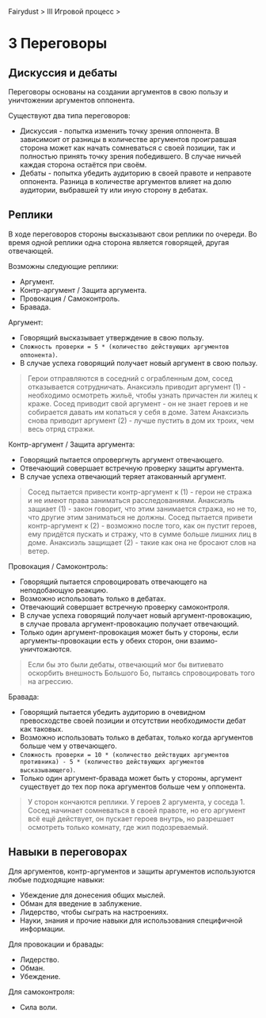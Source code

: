 Fairydust > III Игровой процесс >

# 3 Переговоры

## Дискуссия и дебаты

Переговоры основаны на создании аргументов в свою пользу и уничтожении аргументов оппонента.

Существуют два типа переговоров:
- Дискуссия - попытка изменить точку зрения оппонента.
  В зависимоит от разницы в количестве аргументов проигравшая сторона может как начать сомневаться с своей позиции,
  так и полностью принять точку зрения победившего.
  В случае ничьей каждая сторона остаётся при своём.
- Дебаты - попытка убедить аудиторию в своей правоте и неправоте оппонента.
  Разница в количестве аргументов влияет на долю аудитории, выбравшей ту или иную сторону в дебатах.

## Реплики

В ходе переговоров стороны высказывают свои реплики по очереди.
Во время одной реплики одна сторона является говорящей, другая отвечающей.

Возможны следующие реплики:
- Аргумент.
- Контр-аргумент / Защита аргумента.
- Провокация / Самоконтроль.
- Бравада.

Аргумент:
- Говорящий высказывает утверждение в свою пользу.
- `Сложность проверки = 5 * (количество действующих аргументов оппонента)`.
- В случае успеха говорящий получает новый аргумент в свою пользу.

>Герои отправляются в соседний с ограбленным дом, сосед отказывается сотрудничать.
>Анаксиэль приводит аргумент (1) - необходимо осмотреть жильё, чтобы узнать причастен ли жилец к краже.
>Сосед приводит свой аргумент - он не знает героев и не собирается давать им копаться у себя в доме.
>Затем Анаксиэль снова приводит аргумент (2) - лучше пустить в дом их троих, чем весь отряд стражи.

Контр-аргумент / Защита аргумента:
- Говорящий пытается опровергнуть аргумент отвечающего.
- Отвечающий совершает встречную проверку защиты аргумента.
- В случае успеха отвечающий теряет атакованный аргумент.

>Сосед пытается привести контр-аргумент к (1) - герои не стража и не имеют права заниматься расследованиями.
>Анаксиэль защиает (1) - закон говорит, что этим занимается стража, но не то, что другие этим заниматься не должны.
>Сосед пытается привети контр-аргумент к (2) - возможно после того, как он пустит героев, ему придётся пускать и стражу,
>что в сумме больше лишних лиц в доме.
>Анаксиэль защищает (2) - такие как она не бросают слов на ветер.

Провокация / Самоконтроль:
- Говорящий пытается спровоцировать отвечающего на неподобающую реакцию.
- Возможно использовать только в дебатах.
- Отвечающий совершает встречную проверку самоконтроля.
- В случае успеха говорящий получает новый аргумент-провокацию, в случае провала аргумент-провокацию получает отвечающий.
- Только один аргумент-провокация может быть у стороны, если аргументы-провокации есть у обеих сторон, они взаимо-уничтожаются.

>Если бы это были дебаты, отвечающий мог бы витиевато оскорбить внешность Большого Бо,
>пытаясь спровоцировать того на агрессию.

Бравада:
- Говорящий пытается убедить аудиторию в очевидном превосходстве своей позиции и отсутствии необходимости дебат как таковых.
- Возможно использовать только в дебатах, только когда аргументов больше чем у отвечающего.
- `Сложность проверки = 10 * (количество действущих аргументов противника) - 5 * (количество действующих аргументов высказывающего)`.
- Только один аргумент-бравада может быть у стороны, аргумент существует до тех пор пока аргументов больше чем у оппонента.

>У сторон кончаются реплики. У героев 2 аргумента, у соседа 1.
>Сосед начинает сомневаться в своей правоте, но его аргумент всё ещё действует,
>он пускает героев внутрь, но разрешает осмотреть только комнату, где жил подозреваемый.

## Навыки в переговорах

Для аргументов, контр-аргументов и защиты аргументов используются любые подходящие навыки:
- Убеждение для донесения общих мыслей.
- Обман для введение в заблужение.
- Лидерство, чтобы сыграть на настроениях.
- Науки, знания и прочие навыки для использования специфичной информации.

Для провокации и бравады:
- Лидерство.
- Обман.
- Убеждение.

Для самоконтроля:
- Сила воли.